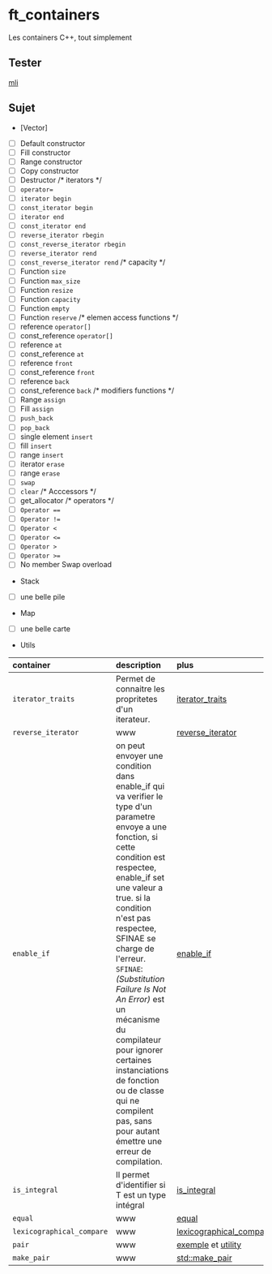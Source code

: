 # ft_containers
Les containers C++, tout simplement

## Tester

[mli](https://github.com/mli42/containers_test)

## Sujet

* [Vector]
- [ ] Default constructor
- [ ] Fill constructor
- [ ] Range constructor
- [ ] Copy constructor
- [ ] Destructor
  /* iterators */
- [ ] `operator=`
- [ ] `iterator begin`
- [ ] `const_iterator begin`
- [ ] `iterator end`
- [ ] `const_iterator end`
- [ ] `reverse_iterator rbegin`
- [ ] `const_reverse_iterator rbegin`
- [ ] `reverse_iterator rend`
- [ ] `const_reverse_iterator rend`
  /* capacity */
- [ ] Function `size`
- [ ] Function `max_size`
- [ ] Function `resize`
- [ ] Function `capacity`
- [ ] Function `empty`
- [ ] Function `reserve`
  /* elemen access functions */
- [ ] reference `operator[]`
- [ ] const_reference `operator[]`
- [ ] reference `at`
- [ ] const_reference `at`
- [ ] reference `front`
- [ ] const_reference `front`
- [ ] reference `back`
- [ ] const_reference `back`
  /* modifiers functions */
- [ ] Range `assign`
- [ ] Fill `assign`
- [ ] `push_back`
- [ ] `pop_back`
- [ ] single element `insert`
- [ ] fill `insert`
- [ ] range `insert`
- [ ] iterator `erase`
- [ ] range `erase`
- [ ] `swap`
- [ ] `clear`
  /* Acccessors */
- [ ] get_allocator
  /* operators */
- [ ] `Operator ==`
- [ ] `Operator !=`
- [ ] `Operator <`
- [ ] `Operator <=`
- [ ] `Operator >`
- [ ] `Operator >=`
- [ ] No member Swap overload

* Stack
- [ ] une belle pile

* Map
- [ ] une belle carte

* Utils <br/>

| container                 | description | plus |
| :------------------------ | :---------- | :--- |
| `iterator_traits`         | Permet de connaitre les propritetes d'un iterateur.| [iterator_traits](https://www.cplusplus.com/reference/iterator/iterator_traits/) |
| `reverse_iterator`        | www | [reverse_iterator](https://www.cplusplus.com/reference/iterator/reverse_iterator/?kw=reverse_iterator) |
| `enable_if`               | on peut envoyer une condition dans enable_if qui va verifier le type d'un parametre envoye a une fonction, si cette condition est respectee, enable_if set une valeur a true. si la condition n'est pas respectee, SFINAE se charge de l'erreur.<br/>```SFINAE```: *(Substitution Failure Is Not An Error)* est un mécanisme du compilateur pour ignorer certaines instanciations de fonction ou de classe qui ne compilent pas, sans pour autant émettre une erreur de compilation. | [enable_if](https://www.cplusplus.com/reference/type_traits/enable_if/?kw=enable_if) |
| `is_integral`             | Il permet d'identifier si T est un type intégral | [is_integral](https://www.cplusplus.com/reference/type_traits/is_integral/?kw=is_integral) |
| `equal`                   | www | [equal](https://www.cplusplus.com/reference/algorithm/equal/?kw=equal) |
| `lexicographical_compare` | www | [lexicographical_compare](https://www.cplusplus.com/reference/algorithm/lexicographical_compare/?kw=lexicographical_compare) |
| `pair`                    | www | [exemple](https://www.cplusplus.com/reference/utility/pair/pair/) et [utility](https://www.cplusplus.com/reference/utility/pair/?kw=pair) |
| `make_pair`               | www | [std::make_pair](https://www.cplusplus.com/reference/utility/make_pair/?kw=make_pair) |


